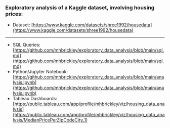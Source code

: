 ### Exploratory analysis of a Kaggle dataset, involving housing prices:
 - Dataset: [https://www.kaggle.com/datasets/shree1992/housedata](https://www.kaggle.com/datasets/shree1992/housedata)
------
 - SQL Queries: [https://github.com/mhbrickley/exploratory_data_analysis/blob/main/sql.md](https://github.com/mhbrickley/exploratory_data_analysis/blob/main/sql.md)
 - Python/Jupyter Notebook: [https://github.com/mhbrickley/exploratory_data_analysis/blob/main/analysis.ipynb](https://github.com/mhbrickley/exploratory_data_analysis/blob/main/analysis.ipynb)
 - Tableau Dashboards: [https://public.tableau.com/app/profile/mhbrickley/viz/housing_data_analysis](https://public.tableau.com/app/profile/mhbrickley/viz/housing_data_analysis/MedianPricePerZipCodeCity_1)

